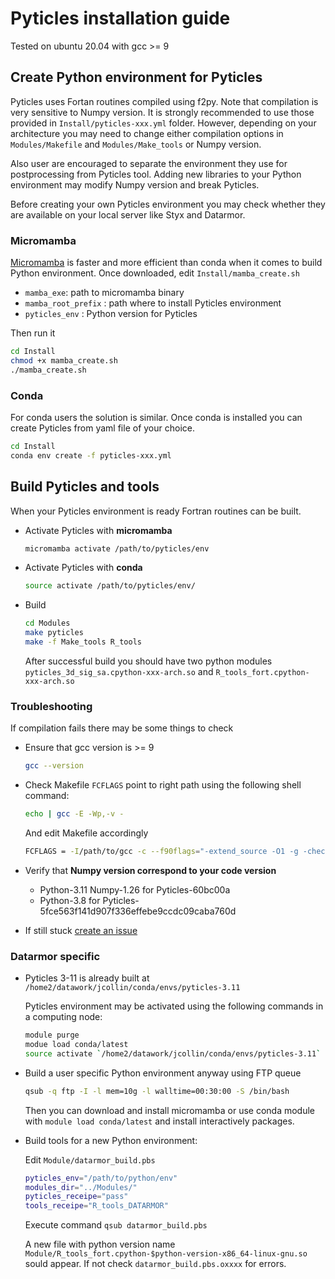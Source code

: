 # Pyticles installation guide

Tested on ubuntu 20.04 with gcc >= 9

## Create Python environment for Pyticles

Pyticles uses Fortan routines compiled using f2py. Note that compilation is very sensitive to Numpy version. It is strongly recommended to use those provided in `Install/pyticles-xxx.yml` folder. However, depending on your architecture you may need to change either compilation options in `Modules/Makefile` and `Modules/Make_tools` or Numpy version.

Also user are encouraged to separate the environment they use for postprocessing from Pyticles tool. Adding new libraries to your Python environment may modify Numpy version and break Pyticles.

Before creating your own Pyticles environment you may check whether they are available on your local server like Styx and Datarmor.

### Micromamba

[Micromamba](https://mamba.readthedocs.io/en/latest/micromamba-installation.html) is faster and more efficient than conda when it comes to build Python environment. Once downloaded, edit `Install/mamba_create.sh`

- `mamba_exe`: path to micromamba binary
- `mamba_root_prefix` : path where to install Pyticles environment
- `pyticles_env` : Python version for Pyticles

Then run it

```Bash
cd Install
chmod +x mamba_create.sh
./mamba_create.sh
```

### Conda

For conda users the solution is similar. Once conda is installed you can create Pyticles from yaml file of your choice.

```Bash
cd Install
conda env create -f pyticles-xxx.yml
```

## Build Pyticles and tools

When your Pyticles environment is ready Fortran routines can be built.

- Activate Pyticles with **micromamba**

    ```Bash
    micromamba activate /path/to/pyticles/env
    ```

- Activate Pyticles with **conda**

    ```Bash
    source activate /path/to/pyticles/env/
    ```

- Build

    ```Bash
    cd Modules
    make pyticles
    make -f Make_tools R_tools
    ```

    After successful build you should have two python modules `pyticles_3d_sig_sa.cpython-xxx-arch.so` and `R_tools_fort.cpython-xxx-arch.so`

### Troubleshooting

If compilation fails there may be some things to check

- Ensure that gcc version is >= 9

    ```Bash
    gcc --version
    ```

- Check Makefile `FCFLAGS` point to right path using the following shell command:

    ```Bash
    echo | gcc -E -Wp,-v -
    ```

    And edit Makefile accordingly

    ```Bash
    FCFLAGS = -I/path/to/gcc -c --f90flags="-extend_source -O1 -g -check all -CA -CB -CS"
    ```

- Verify that **Numpy version correspond to your code version**
  - Python-3.11 Numpy-1.26 for Pyticles-60bc00a
  - Python-3.8 for Pyticles-5fce563f141d907f336effebe9ccdc09caba760d

- If still stuck [create an issue](https://github.com/Mesharou/Pyticles/issues)

### Datarmor specific

- Pyticles 3-11 is already built at `/home2/datawork/jcollin/conda/envs/pyticles-3.11`

    Pyticles environment may be activated using the following commands in a computing node:

    ```Bash
    module purge 
    modue load conda/latest
    source activate `/home2/datawork/jcollin/conda/envs/pyticles-3.11`
    ```

- Build a user specific Python environment anyway using FTP queue

    ```Bash
    qsub -q ftp -I -l mem=10g -l walltime=00:30:00 -S /bin/bash
    ```

    Then you can download and install micromamba or use conda module with `module load conda/latest`
    and install interactively packages.

- Build tools for a new Python environment:

    Edit `Module/datarmor_build.pbs`

    ```Bash
    pyticles_env="/path/to/python/env"
    modules_dir="../Modules/"
    pyticles_receipe="pass"
    tools_receipe="R_tools_DATARMOR"
    ```

    Execute command `qsub datarmor_build.pbs`

    A new file with python version name `Module/R_tools_fort.cpython-$python-version-x86_64-linux-gnu.so` sould appear.
    If not check `datarmor_build.pbs.oxxxx` for errors.
